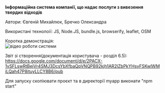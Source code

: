 **Інформаційна система компанії, що надає послуги з вивезення твердих відходів**

Автори: Євгеній Михайлюк, Бречко Олександра

Використані технолоії: JS, Node.JS, bundle.js, browserify, leaflet, OSM

Коротка демонстрація:<br>
![відео роботи системи](https://github.com/vidchaidukh/CleanPath/blob/main/demo.gif)

Звіт зі створення(документація користувача - розділ 6.5):<br>
https://docs.google.com/document/d/e/2PACX-1vSFLswRtBejVr4SMJ3DcsYbXfbaQpVNQPB92kjh1AR2lZbPkYHsyFSKwlWMiLQah47P8ituyLLCY8B6/pub

Для запуску скопіювати проєкт та в директорії myapp виконати "npm start"
